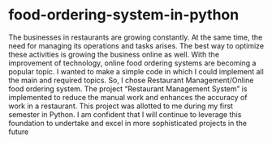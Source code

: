 # food-ordering-system-in-python
The businesses in restaurants are growing constantly.  At the same time, the need for managing its operations and tasks arises.  The best way to optimize these activities is growing   the business online as well. With the improvement of technology, online food ordering systems are becoming a popular topic. 
I wanted to make a simple code in which I could implement all the main and required topics. So, I chose Restaurant Management/Online food ordering system. 
The project “Restaurant Management System” is implemented to reduce the manual work and enhances the accuracy of work in a restaurant. 
This project was allotted to me during my first semester in Python. I am confident that I will continue to leverage this foundation to undertake and excel in more sophisticated projects in the future
